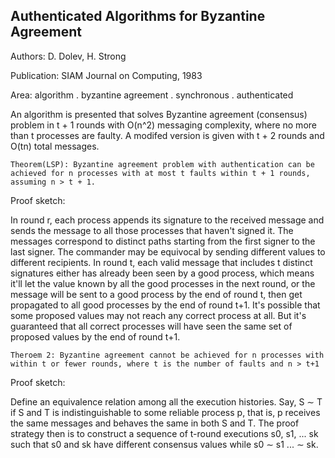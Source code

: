 

## Authenticated Algorithms for Byzantine Agreement

Authors: D. Dolev, H. Strong

Publication: SIAM Journal on Computing, 1983

Area: algorithm . byzantine agreement . synchronous . authenticated

An algorithm is presented that solves Byzantine agreement
(consensus) problem in t + 1 rounds with O(n^2) messaging complexity,
where no more than t processes are faulty. A modifed version is given
with t + 2 rounds and O(tn) total messages.

```
Theorem(LSP): Byzantine agreement problem with authentication can be
achieved for n processes with at most t faults within t + 1 rounds,
assuming n > t + 1.
```

Proof sketch:

In round r, each process appends its signature to the received message
and sends the message to all those processes that haven't signed it.
The messages correspond to distinct paths starting from the first
signer to the last signer. The commander may be equivocal by sending
different values to different recipients. In round t, each valid
message that includes t distinct signatures either has already been seen 
by a good process, which means it'll let the value known by all the
good processes in the next round, or the message will be sent to a
good process by the end of round t, then get propagated to all good
processes by the end of round t+1. It's possible that some proposed
values may not reach any correct process at all. But it's guaranteed
that all correct processes will have seen the same set of proposed
values by the end of round t+1.

```
Theroem 2: Byzantine agreement cannot be achieved for n processes with
within t or fewer rounds, where t is the number of faults and n > t+1
```

Proof sketch:

Define an equivalence relation among all the execution histories. Say,
S $\sim$ T if S and T is indistinguishable to some reliable process
p, that is, p receives the same messages and behaves the same in both
S and T. The proof strategy then is to construct a sequence of t-round
executions s0, s1, ... sk such that s0 and sk have different consensus
values while s0 $\sim$ s1 ... $\sim$ sk. 
